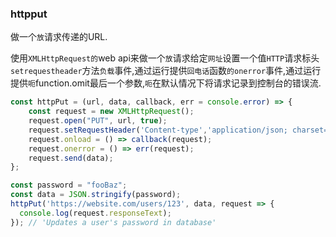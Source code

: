 ### httpput

做一个`放`请求传递的URL. 

使用`XMLHttpRequest的`web api来做一个`放`请求给定`网址`设置一个值`HTTP`请求标头`setrequestheader`方法`负载`事件,通过运行提供`回电话`函数`的onerror`事件,通过运行提供`呃`function.omit最后一个参数,`呃`在默认情况下将请求记录到控制台的错误流. 

```js
const httpPut = (url, data, callback, err = console.error) => {
    const request = new XMLHttpRequest();
    request.open("PUT", url, true);
    request.setRequestHeader('Content-type','application/json; charset=utf-8');
    request.onload = () => callback(request);
    request.onerror = () => err(request);
    request.send(data);
};
```

```js
const password = "fooBaz";
const data = JSON.stringify(password);
httpPut('https://website.com/users/123', data, request => {
  console.log(request.responseText);
}); // 'Updates a user's password in database'
```